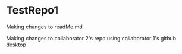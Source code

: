 # TestRepo1

Making changes to readMe.md

Making changes to collaborator 2's repo using collaborator 1's github desktop
